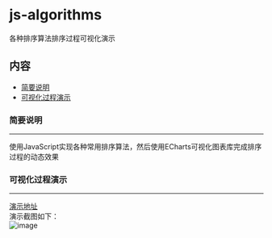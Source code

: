 # js-algorithms
各种排序算法排序过程可视化演示

## 内容
* [简要说明](#简要说明)
* [可视化过程演示](#可视化过程演示)

### 简要说明
-----------
使用JavaScript实现各种常用排序算法，然后使用ECharts可视化图表库完成排序过程的动态效果 

### 可视化过程演示
-----------
[演示地址](http://www.letmego.me:8000/algorithms/)</br>
演示截图如下：</br>
![image](https://github.com/Hello-BeautifulWorld/js-algorithms/example.jpg)
